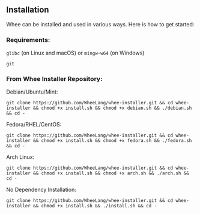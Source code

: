## Installation

Whee can be installed and used in various ways. Here is how to get started:

### Requirements:

```glibc``` (on Linux and macOS) or ```mingw-w64``` (on Windows)
    
```git```

### From Whee Installer Repository:
Debian/Ubuntu/Mint:
```
git clone https://github.com/WheeLang/whee-installer.git && cd whee-installer && chmod +x install.sh && chmod +x debian.sh && ./debian.sh && cd -
```
Fedora/RHEL/CentOS:
```
git clone https://github.com/WheeLang/whee-installer.git && cd whee-installer && chmod +x install.sh && chmod +x fedora.sh && ./fedora.sh && cd -
```
Arch Linux:
```
git clone https://github.com/WheeLang/whee-installer.git && cd whee-installer && chmod +x install.sh && chmod +x arch.sh && ./arch.sh && cd -
```
No Dependency Installation:
```
git clone https://github.com/WheeLang/whee-installer.git && cd whee-installer && chmod +x install.sh && ./install.sh && cd -
```
